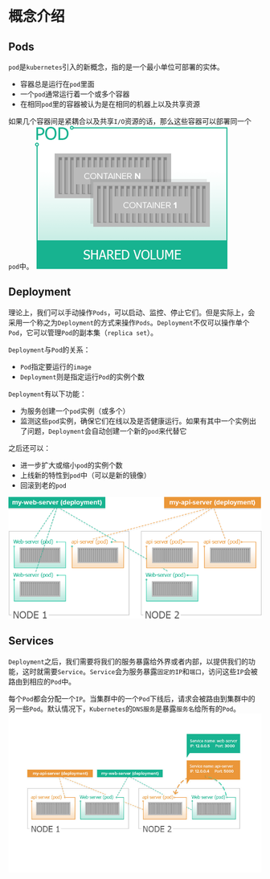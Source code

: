 # 概念介绍

## Pods
`pod`是`kubernetes`引入的新概念，指的是一个最小单位可部署的实体。
- 容器总是运行在`pod`里面
- 一个`pod`通常运行着一个或多个容器
- 在相同`pod`里的容器被认为是在相同的机器上以及共享资源

如果几个容器间是紧耦合以及共享`I/O`资源的话，那么这些容器可以部署同一个`pod`中。
![pod-diagram](./static/pod-diagram.png)


## Deployment
理论上，我们可以手动操作`Pods`，可以启动、监控、停止它们。但是实际上，会采用一个称之为`Deployment`的方式来操作`Pods`。`Deployment`不仅可以操作单个`Pod`，它可以管理`Pod`的副本集（`replica set`）。

`Deployment`与`Pod`的关系：
- `Pod`指定要运行的`image`
- `Deployment`则是指定运行`Pod`的实例个数

`Deployment`有以下功能：
- 为服务创建一个`pod`实例（或多个）
- 监测这些`pod`实例，确保它们在线以及是否健康运行。如果有其中一个实例出了问题，`Deployment`会自动创建一个新的`pod`来代替它

之后还可以：
- 进一步扩大或缩小`pod`的实例个数
- 上线新的特性到`pod`中（可以是新的镜像）
- 回滚到老的`pod`

![deployment-1](./static/deployment-1.png)

## Services
`Deployment`之后，我们需要将我们的服务暴露给外界或者内部，以提供我们的功能，这时就需要`Service`。`Service`会为服务暴露`固定的IP`和`端口`，访问这些`IP`会被路由到相应的`Pod`中。

每个`Pod`都会分配一个`IP`。当集群中的一个`Pod`下线后，请求会被路由到集群中的另一些`Pod`。默认情况下，`Kubernetes`的`DNS服务`是暴露`服务名`给所有的`Pod`。
![service](./static/service.jpg)
